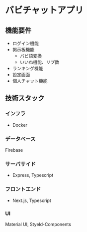 # バビチャットアプリ

## 機能要件
- ログイン機能
- 掲示板機能
  - バビ語変換
  - いいね機能、リプ数
- ランキング機能
- 設定画面
- 個人チャット機能

## 技術スタック
### インフラ
- Docker
### データベース
Firebase
### サーバサイド
- Express, Typescript 
### フロントエンド
- Next.js, Typescript
### UI
Material UI, Styeld-Components

